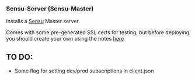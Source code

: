 ### Sensu-Server (Sensu-Master) ###

Installs a [Sensu](http://sensuapp.org) Master server.

Comes with some pre-generated SSL certs for testing, but before deploying you should create your own using the notes [here](http://sensuapp.org/docs/latest/ssl)

TO DO:
-------

- Some flag for setting dev/prod subscriptions in client.json
